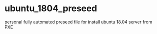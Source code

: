 # ubuntu_1804_preseed
personal fully automated preseed file for install ubuntu 18.04 server from PXE

